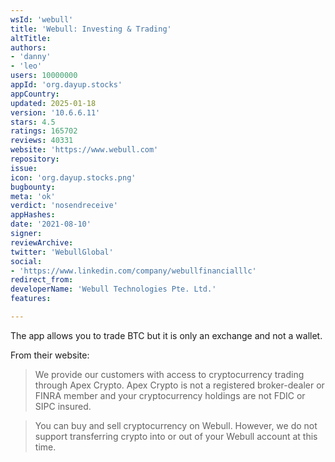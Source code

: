 ```yaml
---
wsId: 'webull'
title: 'Webull: Investing & Trading'
altTitle: 
authors:
- 'danny'
- 'leo'
users: 10000000
appId: 'org.dayup.stocks'
appCountry: 
updated: 2025-01-18
version: '10.6.6.11'
stars: 4.5
ratings: 165702
reviews: 40331
website: 'https://www.webull.com'
repository: 
issue: 
icon: 'org.dayup.stocks.png'
bugbounty: 
meta: 'ok'
verdict: 'nosendreceive'
appHashes: 
date: '2021-08-10'
signer: 
reviewArchive: 
twitter: 'WebullGlobal'
social:
- 'https://www.linkedin.com/company/webullfinancialllc'
redirect_from: 
developerName: 'Webull Technologies Pte. Ltd.'
features: 

---
```


The app allows you to trade BTC but it is only an exchange and not a wallet.

From their website:
> We provide our customers with access to cryptocurrency trading through Apex Crypto. Apex Crypto is not a registered broker-dealer or FINRA member and your cryptocurrency holdings are not FDIC or SIPC insured.

> You can buy and sell cryptocurrency on Webull. However, we do not support transferring crypto into or out of your Webull account at this time.

